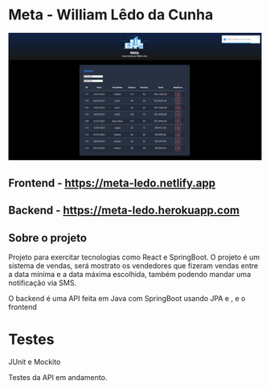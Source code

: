 # Meta - William Lêdo da Cunha

<img src="frontend\src\assets\img\sistema.jpg"/>

## Frontend - https://meta-ledo.netlify.app
## Backend - https://meta-ledo.herokuapp.com

## Sobre o projeto

Projeto para exercitar tecnologias como React e SpringBoot. O projeto é um sistema de vendas, será mostrato os vendedores que fizeram vendas entre a data míníma e a data máxima escolhida, também podendo mandar uma notificação via SMS.

O backend é uma API feita em Java com SpringBoot usando JPA e , e o frontend 

# Testes

JUnit e Mockito

Testes da API em andamento.
